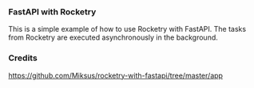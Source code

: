 ### FastAPI with Rocketry

This is a simple example of how to use Rocketry with FastAPI.
The tasks from Rocketry are executed asynchronously in the background.

### Credits

https://github.com/Miksus/rocketry-with-fastapi/tree/master/app